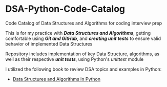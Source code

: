 # DSA-Python-Code-Catalog 
Code Catalog of Data Structures and Algorithms for coding interview prep

This is for my practice with **_Data Structures and Algorithms_**, getting comfortable using _**Git and GitHub**_, and _**creating
unit tests**_ to ensure valid behavior of implemented Data Structures

Repository includes implementation of key Data Structure, algorithms, as well as their respective _**unit tests**_, using
Python's _unittest_ module 

I utilized the following book to review DSA topics and examples in Python:
- [Data Structures and Algorithms in Python](https://www.amazon.com/Structures-Algorithms-Python-Michael-Goodrich/dp/1118290275)